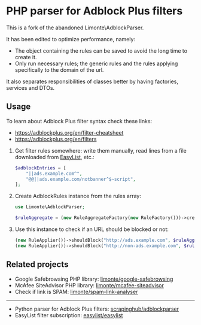 PHP parser for Adblock Plus filters
===================================

This is a fork of the abandoned Limonte\AdblockParser. 
   
It has been edited to optimize performance, namely:
- The object containing the rules can be saved to avoid the long time to create it.
- Only run necessary rules; the generic rules and the rules applying specifically to the domain of the url.

It also separates responsibilities of classes better by having factories, services and DTOs.

Usage
-----

To learn about Adblock Plus filter syntax check these links:

- https://adblockplus.org/en/filter-cheatsheet
- https://adblockplus.org/en/filters

1. Get filter rules somewhere: write them manually, read lines from a file
   downloaded from [EasyList](https://easylist.to/), etc.:

   ```php
   $adblockEntries = [
       "||ads.example.com^",
       "@@||ads.example.com/notbanner^$~script",
   ];
   ```

2. Create AdblockRules instance from the rules array:

   ```php
   use Limonte\AdblockParser;

   $ruleAggregate = (new RuleAggregateFactory(new RuleFactory()))->createFromAdblockEntries($adblockEntries);
   ```

3. Use this instance to check if an URL should be blocked or not:

   ```php
   (new RuleApplier())->shouldBlock("http://ads.example.com", $ruleAggregate); // true
   (new RuleApplier())->shouldBlock("http://non-ads.example.com", $ruleAggregate); // false
   ```

Related projects
----------------

- Google Safebrowsing PHP library: [limonte/google-safebrowsing](https://github.com/limonte/google-safebrowsing)
- McAfee SiteAdvisor PHP library: [limonte/mcafee-siteadvisor](https://github.com/limonte/mcafee-siteadvisor)
- Check if link is SPAM: [limonte/spam-link-analyser](https://github.com/limonte/spam-link-analyser)

---

- Python parser for Adblock Plus filters: [scrapinghub/adblockparser](https://github.com/scrapinghub/adblockparser/)
- EasyList filter subscription: [easylist/easylist](https://github.com/easylist/easylist/)
